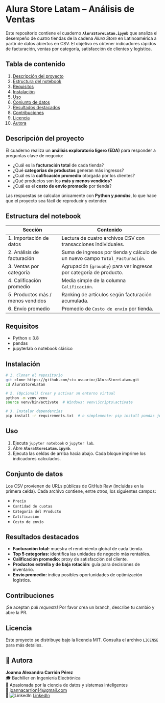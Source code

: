 # Alura Store Latam – Análisis de Ventas

Este repositorio contiene el cuaderno **`AluraStoreLatam.ipynb`** que analiza el desempeño de cuatro tiendas de la cadena *Alura Store* en Latinoamérica a partir de datos abiertos en CSV. El objetivo es obtener indicadores rápidos de facturación, ventas por categoría, satisfacción de clientes y logística.

## Tabla de contenido

1. [Descripción del proyecto](#descripción-del-proyecto)
2. [Estructura del notebook](#estructura-del-notebook)
3. [Requisitos](#requisitos)
4. [Instalación](#instalación)
5. [Uso](#uso)
6. [Conjunto de datos](#conjunto-de-datos)
7. [Resultados destacados](#resultados-destacados)
8. [Contribuciones](#contribuciones)
9. [Licencia](#licencia)
10. [Autora](#autora)

## Descripción del proyecto

El cuaderno realiza un **análisis exploratorio ligero (EDA)** para responder a preguntas clave de negocio:

* ¿Cuál es la **facturación total** de cada tienda?
* ¿Qué **categorías de productos** generan más ingresos?
* ¿Cuál es la **calificación promedio** otorgada por los clientes?
* ¿Qué productos son los **más y menos vendidos**?
* ¿Cuál es el **costo de envío promedio** por tienda?

Las respuestas se calculan únicamente con **Python y *pandas***, lo que hace que el proyecto sea fácil de reproducir y extender.

## Estructura del notebook

| Sección                           | Contenido                                                                    |
| --------------------------------- | ---------------------------------------------------------------------------- |
| 1. Importación de datos           | Lectura de cuatro archivos CSV con transacciones individuales.               |
| 2. Análisis de facturación        | Suma de ingresos por tienda y cálculo de un nuevo campo `Total_Facturación`. |
| 3. Ventas por categoría           | Agrupación (`groupby`) para ver ingresos por categoría de producto.          |
| 4. Calificación promedio          | Media simple de la columna `Calificación`.                                   |
| 5. Productos más / menos vendidos | Ranking de artículos según facturación acumulada.                            |
| 6. Envío promedio                 | Promedio de `Costo de envío` por tienda.                                     |

## Requisitos

* Python ≥ 3.8
* pandas
* jupyterlab o notebook clásico

## Instalación

```bash
# 1. Clonar el repositorio
git clone https://github.com/<tu-usuario>/AluraStoreLatam.git
cd AluraStoreLatam

# 2. (Opcional) Crear y activar un entorno virtual
python -m venv venv
source venv/bin/activate  # Windows: venv\Scripts\activate

# 3. Instalar dependencias
pip install -r requirements.txt  # o simplemente: pip install pandas jupyter
```

## Uso

1. Ejecuta `jupyter notebook` o `jupyter lab`.
2. Abre **`AluraStoreLatam.ipynb`**.
3. Ejecuta las celdas de arriba hacia abajo. Cada bloque imprime los indicadores calculados.

## Conjunto de datos

Los CSV provienen de URLs públicas de GitHub Raw (incluidas en la primera celda). Cada archivo contiene, entre otros, los siguientes campos:

* `Precio`
* `Cantidad de cuotas`
* `Categoría del Producto`
* `Calificación`
* `Costo de envío`

## Resultados destacados

* **Facturación total:** muestra el rendimiento global de cada tienda.
* **Top 5 categorías:** identifica las unidades de negocio más rentables.
* **Calificación promedio:** proxy de satisfacción del cliente.
* **Productos estrella y de baja rotación:** guía para decisiones de inventario.
* **Envío promedio:** indica posibles oportunidades de optimización logística.

## Contribuciones

¡Se aceptan *pull requests*! Por favor crea un branch, describe tu cambio y abre la PR.

## Licencia

Este proyecto se distribuye bajo la licencia MIT. Consulta el archivo `LICENSE` para más detalles.

## 👤 Autora

**Joanna Alexandra Carrión Pérez**  
🎓 Bachiller en Ingeniería Electrónica  
🚀 Apasionada por la ciencia de datos y sistemas inteligentes  
📧 joannacarrion14@gmail.com  
🔗 ![LinkedIn](https://img.shields.io/badge/LinkedIn-Joanna%20Carrión%20Pérez-blue?style=flat&logo=linkedin) [LinkedIn](https://www.linkedin.com/in/joanna-carrion-perez/) 
